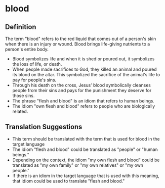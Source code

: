 # blood

## Definition

The term "blood" refers to the red liquid that comes out of a person's skin when there is an injury or wound. Blood brings life-giving nutrients to a person's entire body.

* Blood symbolizes life and when it is shed or poured out, it symbolizes the loss of life, or death.
* When people made sacrifices to God, they killed an animal and poured its blood on the altar. This symbolized the sacrifice of the animal's life to pay for people's sins.
* Through his death on the cross, Jesus' blood symbolically cleanses people from their sins and pays for the punishment they deserve for those sins.
* The phrase "flesh and blood" is an idiom that refers to human beings.
* The idiom "own flesh and blood" refers to people who are biologically related.


## Translation Suggestions



* This term should be translated with the term that is used for blood in the target language
* The idiom "flesh and blood" could be translated as "people" or "human beings."
* Depending on the context, the idiom "my own flesh and blood" could be translated as "my own family" or "my own relatives" or "my own people."
* If there is an idiom in the target language that is used with this meaning, that idiom could be used to translate "flesh and blood."